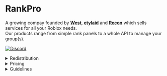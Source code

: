 # RankPro
A growing compay founded by [__West__](https://www.roblox.com/users/2505492023/profile "Discord: @just_westtt
Roblox: @UhWesttt"), [__etylaid__](https://www.roblox.com/users/2611386200/profile "Discord: @etylaid
Roblox: @etylaid") and [__Recon__](https://www.roblox.com/users/989192099/profile "Discord: @recon_dev
Roblox: @Recon_boy") which sells services for all your Roblox needs.\
Our products range from simple rank panels to a whole API to manage your group(s).

[![Discord](https://img.shields.io/discord/1114044858382958662?style=for-the-badge&logo=discord&label=Join)](https://discord.gg/QQUNEndsC5)

<details>
  <summary>Redistribution</summary>
    <b>Redistribution is prohibited. will result in a permanent non-appealable blacklist aswell as a license removal.</b><br>
</details>

<details>
  <summary>Pricing</summary>
    <h3><b>The only accepted payment method is Robux</b></h3> More information can be found in the <a href="https://discord.gg/QQUNEndsC5">official Discord server</a></b><br>
    <b>Prices are always subject to change</b>
</details>

<details>
  <summary>Guidelines</summary>
    <h3><b>By using RankPro you agree</h3>
to not share your license key<br>
to not abuse the API<br>
to not use the services to promote scams/harmful activities<br>
that administrators have the right to invalidate/revoke your license key if necessary<br>
<br>
Terms are subject to change. You will be notified in the Discord<br>
Failure to comply will result in a blacklist and license removal</b>
</details>
